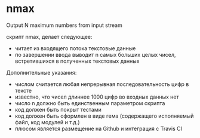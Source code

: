 # nmax
Output N maximum numbers from input stream

скрипт nmax, делает следующее: 
* читает из входящего потока текстовые данные
* по завершении ввода выводит n самых больших целых чисел, встретившихся в полученных текстовых данных

Дополнительные указания: 
* числом считается любая непрерывная последовательность цифр в тексте
* известно, что чисел длиннее 1000 цифр во входных данных нет
* число n должно быть единственным параметром скрипта
* код должен быть покрыт тестами
* код должен быть оформлен в виде гема (содержащего исполняемый файл, код модулей и т.д.)
* плюсом является размещение на Github и интеграция с Travis CI
